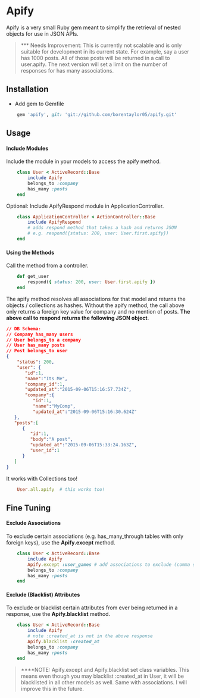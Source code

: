 # Apify

Apify is a very small Ruby gem meant to simplify the retrieval of nested objects for use in JSON APIs.  

> *** Needs Improvement: This is currently not scalable and is only suitable for development in its current state.  For example, say a user has 1000 posts.  All of those posts will be returned in a call to user.apify.  The next version will set a limit on the number of responses for has many associations.

## Installation
  - Add gem to Gemfile
```ruby
    gem 'apify', git: 'git://github.com/borentaylor05/apify.git'
```
## Usage
#### Include Modules
 Include the module in your models to access the apify method.
```ruby
    class User < ActiveRecord::Base
	    include Apify
	    belongs_to :company
    	has_many :posts
    end
```
 Optional: Include ApifyRespond module in ApplicationController.
```ruby
    class ApplicationController < ActionController::Base
	    include ApifyRespond
	    # adds respond method that takes a hash and returns JSON
	    # e.g. respond({status: 200, user: User.first.apify})
    end
```
#### Using the Methods
 Call the method from a controller.
```ruby
    def get_user
        respond({ status: 200, user: User.first.apify })
    end
```
  The apify method resolves all associations for that model and returns the objects / collections as hashes. Without the apify method, the call above only returns a foreign key value for company and no mention of posts.
  **The above call to respond returns the following JSON object**.
```json
// DB Schema:
// Company has_many users 
// User belongs_to a company
// User has_many posts
// Post belongs_to user
{
    "status": 200,
    "user": {  
       "id":1,
       "name":"Its Me",
       "company_id":1,
       "updated_at":"2015-09-06T15:16:57.734Z",
       "company":{  
          "id":1,
          "name":"MyComp",
          "updated_at":"2015-09-06T15:16:30.624Z"
   },
   "posts":[  
      {  
         "id":1,
         "body":"A post",
         "updated_at":"2015-09-06T15:33:24.163Z",
         "user_id":1
      }
   ]
}
```
It works with Collections too!
```ruby
    User.all.apify  # this works too!
```
## Fine Tuning
#### Exclude Associations
To exclude certain associations (e.g. has_many_through tables with only foreign keys), use the **Apify.except** method.
```ruby
    class User < ActiveRecord::Base
    	include Apify
    	Apify.except :user_games # add associations to exclude (comma separated)
    	belongs_to :company
    	has_many :posts
    end
```

#### Exclude (Blacklist) Attributes
To exclude or blacklist certain attributes from ever being returned in a response, use the **Apify.blacklist** method.
```ruby
    class User < ActiveRecord::Base
    	include Apify
    	# note :created_at is not in the above response
    	Apify.blacklist :created_at	
    	belongs_to :company
    	has_many :posts
    end
```

> ****NOTE: Apify.except and Apify.blacklist set class variables. This means even though you may blacklist :created_at in User, it will be blacklisted in all other models as well. Same with associations. I will improve this in the future. 


